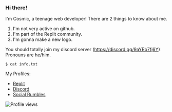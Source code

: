 ### Hi there!
I'm Cosmic, a teenage web developer! 
There are 2 things to know about me.
1. I'm not very active on github. 
2. I'm part of the Replit community. 
3. I'm gonna make a new logo. 

You should totally join my discord server (https://discord.gg/9aYEb7fj6Y)
Pronouns are he/him. 
```
$ cat info.txt
```

My Profiles: 
- [Replit](https://replit.com/@CosmicBear)
- [Discord](https://discord.com/users/811782724960256031/)
- [Social Rumbles](https://socialrumbles.com/@Cosmic6811)

![Profile views](https://gpvc.arturio.dev/Cosmic6811)

